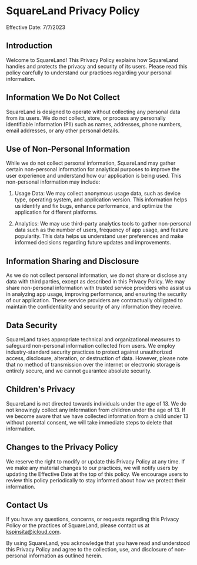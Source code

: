 # SquareLand Privacy Policy

Effective Date: 7/7/2023

## Introduction

Welcome to SquareLand! This Privacy Policy explains how SquareLand handles and protects the privacy and security of its users. Please read this policy carefully to understand our practices regarding your personal information.

## Information We Do Not Collect

SquareLand is designed to operate without collecting any personal data from its users. We do not collect, store, or process any personally identifiable information (PII) such as names, addresses, phone numbers, email addresses, or any other personal details.

## Use of Non-Personal Information

While we do not collect personal information, SquareLand may gather certain non-personal information for analytical purposes to improve the user experience and understand how our application is being used. This non-personal information may include:

1. Usage Data: We may collect anonymous usage data, such as device type, operating system, and application version. This information helps us identify and fix bugs, enhance performance, and optimize the application for different platforms.

2. Analytics: We may use third-party analytics tools to gather non-personal data such as the number of users, frequency of app usage, and feature popularity. This data helps us understand user preferences and make informed decisions regarding future updates and improvements.

## Information Sharing and Disclosure

As we do not collect personal information, we do not share or disclose any data with third parties, except as described in this Privacy Policy. We may share non-personal information with trusted service providers who assist us in analyzing app usage, improving performance, and ensuring the security of our application. These service providers are contractually obligated to maintain the confidentiality and security of any information they receive.

## Data Security

SquareLand takes appropriate technical and organizational measures to safeguard non-personal information collected from users. We employ industry-standard security practices to protect against unauthorized access, disclosure, alteration, or destruction of data. However, please note that no method of transmission over the internet or electronic storage is entirely secure, and we cannot guarantee absolute security.

## Children's Privacy

SquareLand is not directed towards individuals under the age of 13. We do not knowingly collect any information from children under the age of 13. If we become aware that we have collected information from a child under 13 without parental consent, we will take immediate steps to delete that information.

## Changes to the Privacy Policy

We reserve the right to modify or update this Privacy Policy at any time. If we make any material changes to our practices, we will notify users by updating the Effective Date at the top of this policy. We encourage users to review this policy periodically to stay informed about how we protect their information.

## Contact Us

If you have any questions, concerns, or requests regarding this Privacy Policy or the practices of SquareLand, please contact us at kspinsita@icloud.com.

By using SquareLand, you acknowledge that you have read and understood this Privacy Policy and agree to the collection, use, and disclosure of non-personal information as outlined herein.
